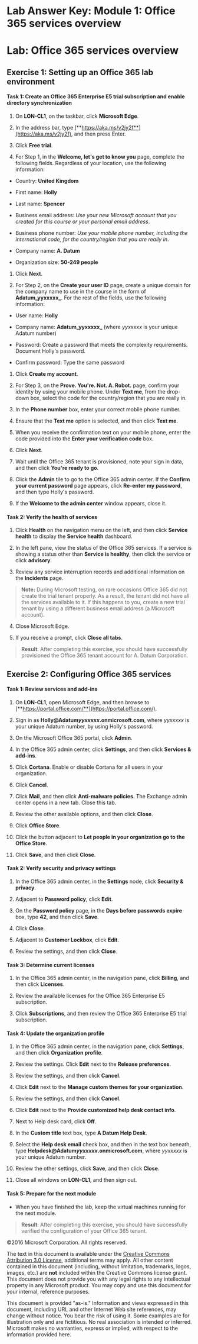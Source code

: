 ﻿# Lab Answer Key:  Module 1: Office 365 services overview
# Lab: Office 365 services overview
  
## Exercise 1: Setting up an Office 365 lab environment
  
#### Task 1: Create an Office 365 Enterprise E5 trial subscription and enable directory synchronization
  
1. On  **LON-CL1**, on the taskbar, click  **Microsoft Edge**.

2. In the address bar, type [**https://aka.ms/v2jy2f**](https://aka.ms/v2jy2f), and then press Enter.

3. Click  **Free trial**.

4. For Step 1, in the  **Welcome, let's get to know you** page, complete the following fields. Regardless of your location, use the following information:


  - Country:  **United Kingdom**

  - First name:  **Holly**

  - Last name: **Spencer**

  - Business email address:  *Use your new Microsoft account that you created for this course or your personal email address*.

  - Business phone number:  *Use your mobile phone number, including the international code, for the country/region that you are really in*.

  - Company name:  **A. Datum**

  - Organization size:  **50-249 people**


1. Click  **Next**.

2. For Step 2, on the  **Create your user ID** page, create a unique domain for the company name to use in the course in the form of **Adatum_yyxxxxx_**. For the rest of the fields, use the following information:


  - User name:  **Holly**

  - Company name:  **Adatum_yyxxxxx_** (where *yyxxxxx* is your unique Adatum number)

  - Password:  Create a password that meets the complexity requirements. Document Holly's password.

  - Confirm password:  Type the same password


1. Click  **Create my account**.

2. For Step 3, on the  **Prove. You're. Not. A. Robot.** page, confirm your identity by using your mobile phone. Under **Text me**, from the drop-down box, select the code for the country/region that you are really in.

3. In the  **Phone number** box, enter your correct mobile phone number.

4. Ensure that the  **Text me** option is selected, and then click **Text me**.

5. When you receive the confirmation text on your mobile phone, enter the code provided into the  **Enter your verification code** box.

6. Click  **Next**.

7. Wait until the Office 365 tenant is provisioned, note your sign in data, and then click  **You're ready to go**.

8. Click the  **Admin** tile to go to the Office 365 admin center. If the **Confirm your current password** page appears, click **Re-enter my password**, and then type Holly's password.

9. If the  **Welcome to the admin center** window appears, close it.



#### Task 2: Verify the health of services
  
1. Click  **Health** on the navigation menu on the left, and then click **Service health** to display the **Service health** dashboard.

2. In the left pane, view the status of the Office 365 services. If a service is showing a status other than  **Service is healthy**, then click the service or click  **advisory**.

3. Review any service interruption records and additional information on the  **Incidents** page.

>  **Note:** During Microsoft testing, on rare occasions Office 365 did not create the trial tenant properly. As a result, the tenant did not have all the services available to it. If this happens to you, create a new trial tenant by using a different business email address (a Microsoft account).

4. Close Microsoft Edge.

5. If you receive a prompt, click  **Close all tabs**.


>  **Result**: After completing this exercise, you should have successfully provisioned the Office 365 tenant account for A. Datum Corporation.



## Exercise 2: Configuring Office 365 services
  
#### Task 1: Review services and add-ins
  
1. On  **LON-CL1**, open Microsoft Edge, and then browse to  [**https://portal.office.com/**](https://portal.office.com/).

2. Sign in as  **Holly@Adatum*yyxxxxx*.onmicrosoft.com**, where *yyxxxxx* is your unique Adatum number, by using Holly's password.

3. On the Microsoft Office 365 portal, click  **Admin**.

4. In the Office 365 admin center, click  **Settings**, and then click  **Services &amp; add-ins**.

5. Click  **Cortana**. Enable or disable Cortana for all users in your organization.

6. Click  **Cancel**.

7. Click  **Mail**, and then click  **Anti-malware policies**. The Exchange admin center opens in a new tab. Close this tab.

8. Review the other available options, and then click  **Close**.

9. Click  **Office Store**.

10. Click the button adjacent to  **Let people in your organization go to the Office Store**.

11. Click  **Save**, and then click  **Close**.



#### Task 2: Verify security and privacy settings
  
1. In the Office 365 admin center, in the  **Settings** node, click **Security &amp; privacy**.

2. Adjacent to  **Password policy**, click  **Edit**.

3. On the  **Password policy** page, in the **Days before passwords expire** box, type **42**, and then click  **Save**.

4. Click  **Close**.

5. Adjacent to  **Customer Lockbox**, click  **Edit**.

6. Review the settings, and then click  **Close**.



#### Task 3: Determine current licenses
  
1. In the Office 365 admin center, in the navigation pane, click  **Billing**, and then click  **Licenses**.

2. Review the available licenses for the Office 365 Enterprise E5 subscription.

3. Click  **Subscriptions**, and then review the Office 365 Enterprise E5 trial subscription.



#### Task 4: Update the organization profile
  
1. In the Office 365 admin center, in the navigation pane, click  **Settings**, and then click  **Organization profile**.

2. Review the settings. Click  **Edit** next to the **Release preferences**.

3. Review the settings, and then click  **Cancel**.

4. Click  **Edit** next to the **Manage custom themes for your organization**.

5. Review the settings, and then click  **Cancel**.

6. Click  **Edit** next to the **Provide customized help desk contact info**.

7. Next to Help desk card, click  **Off**.

8. In the  **Custom title** text box, type **A Datum Help Desk**.

9. Select the  **Help desk email** check box, and then in the text box beneath, type **Helpdesk@Adatum*yyxxxxx*.onmicrosoft.com**, where  *yyxxxxx* is your unique Adatum number.

10. Review the other settings, click  **Save**, and then click  **Close**.

11. Close all windows on  **LON-CL1**, and then sign out.



#### Task 5: Prepare for the next module
  
- When you have finished the lab, keep the virtual machines running for the next module.


>  **Result**: After completing this exercise, you should have successfully verified the configuration of your Office 365 tenant.



©2016 Microsoft Corporation. All rights reserved.

The text in this document is available under the [Creative Commons Attribution 3.0 License](https://creativecommons.org/licenses/by/3.0/legalcode "Creative Commons Attribution 3.0 License"), additional terms may apply.  All other content contained in this document (including, without limitation, trademarks, logos, images, etc.) are **not** included within the Creative Commons license grant.  This document does not provide you with any legal rights to any intellectual property in any Microsoft product. You may copy and use this document for your internal, reference purposes.

This document is provided "as-is." Information and views expressed in this document, including URL and other Internet Web site references, may change without notice. You bear the risk of using it. Some examples are for illustration only and are fictitious. No real association is intended or inferred. Microsoft makes no warranties, express or implied, with respect to the information provided here.

  
